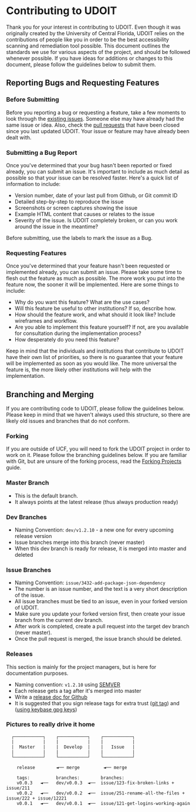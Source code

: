 # Contributing to UDOIT

Thank you for your interest in contributing to UDOIT.  Even though it was originally created by the University of Central Florida, UDOIT relies on the contributions of people like you in order to be the best accessibility scanning and remediation tool possible.  This document outlines the standards we use for various aspects of the project, and should be followed whenever possible.  If you have ideas for additions or changes to this document, please follow the guidelines below to submit them.

## Reporting Bugs and Requesting Features

### Before Submitting

Before you reporting a bug or requesting a feature, take a few moments to look through the [existing issues](https://github.com/ucfopen/UDOIT/issues).  Someone else may have already had the same issue or idea.  Also, check the [pull requests](https://github.com/ucfopen/UDOIT/pulls) that have been closed since you last updated UDOIT.  Your issue or feature may have already been dealt with.

### Submitting a Bug Report

Once you've determined that your bug hasn't been reported or fixed already, you can submit an issue.  It's important to include as much detail as possible so that your issue can be resolved faster.  Here's a quick list of information to include:

* Version number, date of your last pull from Github, or Git commit ID
* Detailed step-by-step to reproduce the issue
* Screenshots or screen captures showing the issue
* Example HTML content that causes or relates to the issue
* Severity of the issue.  Is UDOIT completely broken, or can you work around the issue in the meantime?

Before submitting, use the labels to mark the issue as a Bug.

### Requesting Features

Once you've determined that your feature hasn't been requested or implemented already, you can submit an issue.  Please take some time to flesh out the feature as much as possible.  The more work you put into the feature now, the sooner it will be implemented.  Here are some things to include:

* Why do you want this feature?  What are the use cases?
* Will this feature be useful to other institutions?  If so, describe how.
* How should the feature work, and what should it look like?  Include wireframes and workflow.
* Are you able to implement this feature yourself?  If not, are you available for consultation during the implementation process?
* How desperately do you need this feature?

Keep in mind that the individuals and institutions that contribute to UDOIT have their own list of priorities, so there is no guarantee that your feature will be implemented as soon as you would like.  The more universal the feature is, the more likely other institutions will help with the implementation.

## Branching and Merging

If you are contributing code to UDOIT, please follow the guidelines below.  Please keep in mind that we haven't always used this structure, so there are likely old issues and branches that do not conform.

### Forking

If you are outside of UCF, you will need to fork the UDOIT project in order to work on it.  Please follow the branching guidelines below.  If you are familiar with Git, but are unsure of the forking process, read the [Forking Projects](https://guides.github.com/activities/forking/) guide.

### Master Branch

* This is the default branch.
* It always points at the latest release (thus always production ready)

### Dev Branches

* Naming Convention: `dev/v1.2.10` - a new one for every upcoming release version
* Issue branches merge into this branch (never master)
* When this dev branch is ready for release, it is merged into master and deleted

### Issue Branches

* Naming Convention: `issue/3432-add-package-json-dependency`
* The number is an issue number, and the text is a very short description of the issue.
* All issue branches must be tied to an issue, even in your forked version of UDOIT.
* Make sure you update your forked version first, then create your issue branch from the current dev branch.
* After work is completed, create a pull request into the target dev branch (never master).
* Once the pull request is merged, the issue branch should be deleted.

### Releases

This section is mainly for the project managers, but is here for documentation purposes.

* Naming convention: `v1.2.10` using [SEMVER](http://semver.org/)
* Each release gets a tag after it's merged into master
* Write a [release doc for Github](https://help.github.com/articles/creating-releases/)
* It is suggested that you sign release tags for extra trust ([git tag](https://git-scm.com/book/tr/v2/Git-Tools-Signing-Your-Work)) and ([using keybase gpg keys](https://clu.cdl.ucf.edu/snippets/103))


### Pictures to really drive it home
```
  ┌───────────┐    ┌───────────┐    ┌───────────┐
  |           |    |           |    |           |
  |  Master   |    |  Develop  |    |   Issue   |
  |           |    |           |    |           |
  └───────────┘    └───────────┘    └───────────┘

    release        ◄── merge         ◄── merge

  	tags:          branches:        branches:
    v0.0.3   ◄──   dev/v0.0.3  ◄──  issue/123-fix-broken-links + issue/211
    v0.0.2   ◄──   dev/v0.0.2  ◄──  issue/251-rename-all-the-files + issue/222 + issue/12221
    v0.0.1   ◄──   dev/v0.0.1  ◄──  issue/121-get-logins-working-again

```
